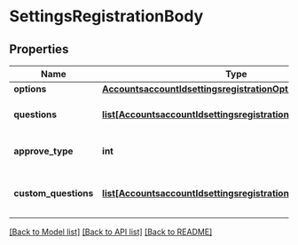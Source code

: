 # SettingsRegistrationBody

## Properties
Name | Type | Description | Notes
------------ | ------------- | ------------- | -------------
**options** | [**AccountsaccountIdsettingsregistrationOptions**](AccountsaccountIdsettingsregistrationOptions.md) |  | [optional] 
**questions** | [**list[AccountsaccountIdsettingsregistrationQuestions]**](AccountsaccountIdsettingsregistrationQuestions.md) | Array of Registrant Questions. | [optional] 
**approve_type** | **int** | Approval type for the registration. | [optional] 
**custom_questions** | [**list[AccountsaccountIdsettingsregistrationCustomQuestions]**](AccountsaccountIdsettingsregistrationCustomQuestions.md) | Array of Registrant Custom Questions | [optional] 

[[Back to Model list]](../README.md#documentation-for-models) [[Back to API list]](../README.md#documentation-for-api-endpoints) [[Back to README]](../README.md)

